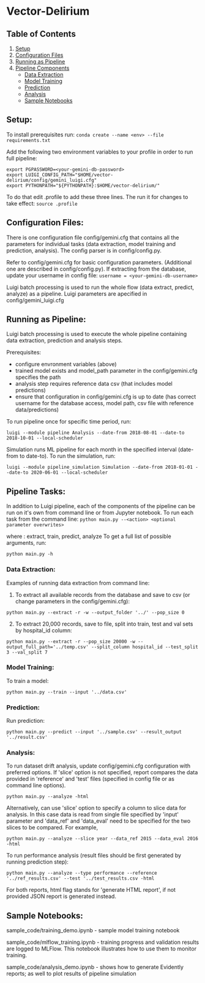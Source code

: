 # Vector-Delirium

## Table of Contents
1. [Setup](#setup)
2. [Configuration Files](#config)
3. [Running as Pipeline](#pipeline)
4. [Pipeline Components](#components)
    * [Data Extraction](#data)
    * [Model Training](#training)
    * [Prediction](#prediction)
    * [Analysis](#analysis)
    * [Sample Notebooks](#notebooks)


## Setup: <a name="setup"></a>

To install prerequisites run:
`conda create --name <env> --file requirements.txt`

Add the following two environment variables to your profile in order to run full pipeline: 
```
export PGPASSWORD=<your-gemini-db-password>
export LUIGI_CONFIG_PATH="$HOME/vector-delirium/config/gemini_luigi.cfg"
export PYTHONPATH="${PYTHONPATH}:$HOME/vector-delirium/"
```

To do that edit .profile to add these three lines. The run it for changes to take effect:
`source .profile`

## Configuration Files: <a name="config"></a>
There is one configuration file config/gemini.cfg that contains all the parameters for individual tasks (data extraction, model training and prediction, analysis). The config parser is in config/config.py.

Refer to config/gemini.cfg for basic configuration parameters. (Additional one are described in config/config.py).  If extracting from the database, update your username in config file:
`username = <your-gemini-db-username>`

Luigi batch processing is used to run the whole flow (data extract, predict, analyze) as a pipeline. Luigi parameters are apecified in config/gemini_luigi.cfg

## Running as Pipeline: <a name="pipeline"></a>
Luigi batch processing is used to execute the whole pipeline containing data extraction, prediction and analysis steps.

Prerequisites:
* configure envronment variables (above)
* trained model exists and model_path parameter in the config/gemini.cfg specifies the path
* analysis step requires reference data csv (that includes model predictions) 
* ensure that configuration in config/gemini.cfg is up to date (has correct username for the database access, model path, csv file with reference data/predictions) 

To run pipeline once for specific time period, run:

`luigi --module pipeline Analysis --date-from 2018-08-01 --date-to 2018-10-01 --local-scheduler`

Simulation runs ML pipeline for each month in the specified interval (date-from to date-to). To run the simulation, run:

`luigi --module pipeline_simulation Simulation --date-from 2018-01-01 --date-to 2020-06-01 --local-scheduler`

## Pipeline Tasks: <a name="components"></a>
In addition to Luigi pipeline, each of the components of the pipeline can be run on it's own from command line or from Jupyter notebook.
To run each task from the command line:
`python main.py --<action> <optional parameter overwrites>`

where <action>: extract, train, predict, analyze
To get a full list of possible arguments, run:

`python main.py -h`

### Data Extraction:  <a name="data"></a>
Examples of running data extraction from command line:
1) To extract all available records from the database and save to csv (or change parameters in the config/gemini.cfg):

`python main.py --extract -r -w --output_folder '../' --pop_size 0`

2) To extract 20,000 records, save to file, split into train, test and val sets by hospital_id column:

`python main.py --extract -r --pop_size 20000 -w --output_full_path='../temp.csv' --split_column hospital_id --test_split 3 --val_split 7 `

### Model Training:  <a name="training"></a>
To train a model:

`python main.py --train --input '../data.csv'`

### Prediction:  <a name="prediction"></a>
Run prediction:

`python main.py --predict --input '../sample.csv' --result_output '../result.csv'`

### Analysis:  <a name="analysis"></a>
To run dataset drift analysis, update config/gemini.cfg configuration with preferred options. If 'slice' option is not specified, report compares the data provided in 'reference' and 'test' files (specified in config file or as command line options). 

`python main.py --analyze -html`

Alternatively, can use 'slice' option to specify a column to slice data for analysis. In this case data is read from single file specified by 'input' parameter and 'data_ref' and 'data_eval' need to be specified for the two slices to be compared. For example,

`python main.py --analyze --slice year --data_ref 2015 --data_eval 2016 -html`

To run performance analysis (result files should be first generated by running prediction step):

`python main.py --analyze --type performance --reference '../ref_results.csv' --test '../test_results.csv -html`

For both reports, html flag stands for 'generate HTML report', if not provided JSON report is generated instead.

## Sample Notebooks:  <a name="notebooks"></a>
sample_code/training_demo.ipynb - sample model training notebook

sample_code/mlflow_training.ipynb - training progress and validation results are logged to MLFlow. This notebook illustrates how to use them to monitor training.

sample_code/analysis_demo.ipynb - shows how to generate Evidently reports; as well to plot results of pipeline simulation




